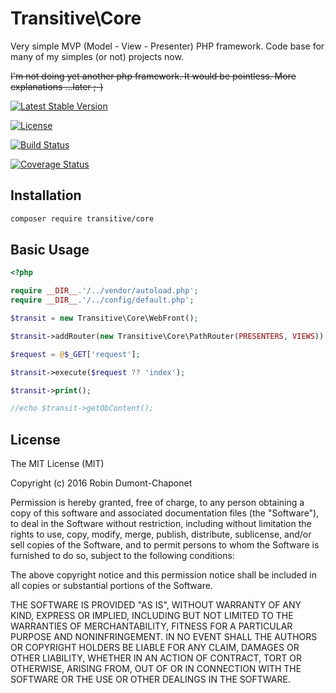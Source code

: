 # Transitive\Core

Very simple MVP (Model - View - Presenter) PHP framework.
Code base for many of my simples (or not) projects now.

~~I'm not doing yet another php framework. It would be pointless. More explanations ...later ;-)~~

[![Latest Stable Version](https://poser.pugx.org/transitive/core/v/stable?format=flat-square)](https://packagist.org/packages/transitive/core)

[![License](https://poser.pugx.org/transitive/core/license?format=flat-square)](https://packagist.org/packages/transitive/core)

[![Build Status](https://travis-ci.org/RobinDumontChaponet/TransitiveCore.svg?branch=next)](https://travis-ci.org/RobinDumontChaponet/TransitiveCore)

[![Coverage Status](https://coveralls.io/repos/github/RobinDumontChaponet/TransitiveCore/badge.svg?branch=master)](https://coveralls.io/github/RobinDumontChaponet/TransitiveCore?branch=master)

## Installation

```sh
composer require transitive/core
```

## Basic Usage

```php
<?php

require __DIR__.'/../vendor/autoload.php';
require __DIR__.'/../config/default.php';

$transit = new Transitive\Core\WebFront();

$transit->addRouter(new Transitive\Core\PathRouter(PRESENTERS, VIEWS));

$request = @$_GET['request'];

$transit->execute($request ?? 'index');

$transit->print();

//echo $transit->getObContent();
```

## License

The MIT License (MIT)

Copyright (c) 2016 Robin Dumont-Chaponet

Permission is hereby granted, free of charge, to any person obtaining a copy
of this software and associated documentation files (the "Software"), to deal
in the Software without restriction, including without limitation the rights
to use, copy, modify, merge, publish, distribute, sublicense, and/or sell
copies of the Software, and to permit persons to whom the Software is
furnished to do so, subject to the following conditions:

The above copyright notice and this permission notice shall be included in all
copies or substantial portions of the Software.

THE SOFTWARE IS PROVIDED "AS IS", WITHOUT WARRANTY OF ANY KIND, EXPRESS OR
IMPLIED, INCLUDING BUT NOT LIMITED TO THE WARRANTIES OF MERCHANTABILITY,
FITNESS FOR A PARTICULAR PURPOSE AND NONINFRINGEMENT. IN NO EVENT SHALL THE
AUTHORS OR COPYRIGHT HOLDERS BE LIABLE FOR ANY CLAIM, DAMAGES OR OTHER
LIABILITY, WHETHER IN AN ACTION OF CONTRACT, TORT OR OTHERWISE, ARISING FROM,
OUT OF OR IN CONNECTION WITH THE SOFTWARE OR THE USE OR OTHER DEALINGS IN THE
SOFTWARE.

